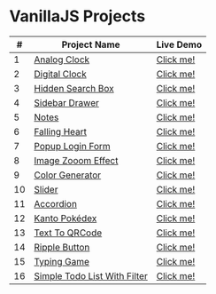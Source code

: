 # VanillaJS Projects 

| # | Project Name | Live Demo |
|---| -------------| --------- |
| 1 | [Analog Clock](https://github.com/nubmaster-69/VanillaJS-Projects/tree/master/Analog%20Clock) | [Click me!](https://ecstatic-carson-a078cb.netlify.app/) |
| 2 | [Digital Clock](https://github.com/nubmaster-69/VanillaJS-Projects/tree/master/Digital%20Clock) | [Click me!](https://tender-ramanujan-41f57b.netlify.app/) |
| 3 | [Hidden Search Box](https://github.com/nubmaster-69/VanillaJS-Projects/tree/master/Hidden%20Search%20Box) | [Click me!](https://elegant-snyder-e65672.netlify.app/) |
| 4 | [Sidebar Drawer](https://github.com/nubmaster-69/VanillaJS-Projects/tree/master/Sidebar%20Drawer) | [Click me!](https://gracious-mahavira-6cebab.netlify.app/) |
| 5 | [Notes](https://github.com/nubmaster-69/VanillaJS-Projects/tree/master/Notes) | [Click me!](https://festive-keller-27ca24.netlify.app/) |
| 6 | [Falling Heart](https://github.com/nubmaster-69/VanillaJS-Projects/tree/master/Falling%20Heart) | [Click me!](https://affectionate-lamarr-26e58a.netlify.app/) |
| 7 | [Popup Login Form](https://github.com/nubmaster-69/VanillaJS-Projects/tree/master/Popup%20Login%20Form) | [Click me!](https://youthful-hugle-a226d3.netlify.app/) |
| 8 | [Image Zooom Effect](https://github.com/nubmaster-69/VanillaJS-Projects/tree/master/Image%20Zoom%20Effect) | [Click me!](https://reverent-galileo-5b49d6.netlify.app/) |
| 9 | [Color Generator](https://github.com/nubmaster-69/VanillaJS-Projects/tree/master/Color%20Generator) | [Click me!](https://nifty-allen-3ada06.netlify.app/) |
| 10 | [Slider](https://github.com/nubmaster-69/VanillaJS-Projects/tree/master/Slider) | [Click me!](https://compassionate-spence-66dc03.netlify.app/) |
| 11 | [Accordion](https://github.com/nubmaster-69/VanillaJS-Projects/tree/master/Accordion) | [Click me!](https://peaceful-franklin-7cfa40.netlify.app/)|
| 12 | [Kanto Pokédex](https://github.com/nubmaster-69/VanillaJS-Projects/tree/master/Kanto%20Pokedex) | [Click me!](https://romantic-snyder-bd67d9.netlify.app/)|
| 13 | [Text To QRCode](https://github.com/nubmaster-69/VanillaJS-Projects/tree/master/Text%20To%20QRCode) | [Click me!](https://confident-wozniak-f16b3c.netlify.app/)|
| 14 | [Ripple Button](https://github.com/nubmaster-69/VanillaJS-Projects/tree/master/Ripple%20Button) | [Click me!](https://elastic-mayer-2707d0.netlify.app/)|
| 15 | [Typing Game](https://github.com/nubmaster-69/VanillaJS-Projects/tree/master/Simple%20Typing%20Game) | [Click me!](https://tender-liskov-b196cc.netlify.app/)|
| 16 | [Simple Todo List With Filter](https://github.com/nubmaster-69/VanillaJS-Projects/tree/master/TodoList) | [Click me!](https://romantic-heyrovsky-59b504.netlify.app/)|
